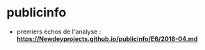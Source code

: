 # publicinfo

* premiers échos de l'analyse : **https://Newdevprojects.github.io/publicinfo/E6/2018-04.md**
